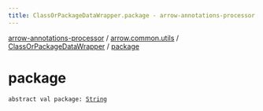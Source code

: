```yaml
---
title: ClassOrPackageDataWrapper.package - arrow-annotations-processor
---
```


[arrow-annotations-processor](../../index.html) / [arrow.common.utils](../index.html) / [ClassOrPackageDataWrapper](index.html) / [package](./package.html)

# package

`abstract val package: `[`String`](https://kotlinlang.org/api/latest/jvm/stdlib/kotlin/-string/index.html)